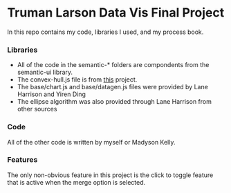 # Truman Larson Data Vis Final Project

In this repo contains my code, libraries I used, and my process book. 

### Libraries
- All of the code in the semantic-* folders are compondents from the semantic-ui library. 
- The convex-hull.js file is from [this](https://www.nayuki.io/page/convex-hull-algorithm) project.
- The base/chart.js and base/datagen.js files were provided by Lane Harrison and Yiren Ding
- The ellipse algorithm was also provided through Lane Harrison from other sources


### Code
All of the other code is written by myself or Madyson Kelly. 


### Features
The only non-obvious feature in this project is the click to toggle feature that is active when the merge option is selected. 